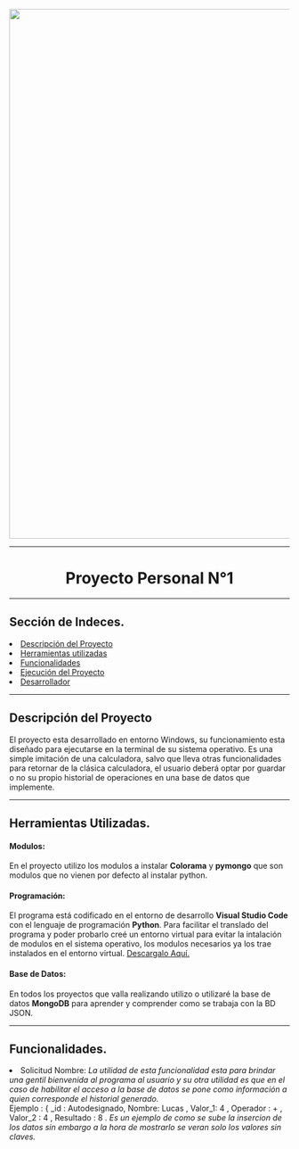  <img width = "950px" align = "center" src="https://github.com/Lucas-devSoft/Python/assets/111676352/69fa3548-30c5-4304-b9e1-01619683b517"></img> 
 <hr>
 <h1 align = "center"> Proyecto Personal N°1 </h1>
 <hr>
 <h2>Sección de Indeces.</h2>
 <li><a href= "#Descripción" > Descripción del Proyecto</a></li>
 <li><a href="#"> Herramientas utilizadas</a></li>
 <li><a href="#"> Funcionalidades</a></li>
 <li><a href="#"> Ejecución del Proyecto</a></li>
 <li><a href="#"> Desarrollador</a></li>
 <hr>
 <h2 id = "Descripción">Descripción del Proyecto</h2>
 <p>El proyecto esta desarrollado en entorno Windows, su funcionamiento esta diseñado para ejecutarse en la terminal de su sistema operativo. Es una simple imitación de una calculadora, salvo que lleva otras funcionalidades para retornar de la clásica calculadora, el usuario deberá optar por guardar o no su propio historial de operaciones en una base de datos que implemente.</p>
 <hr>
 <h2>Herramientas Utilizadas.</h2>
 <h4>Modulos:</h4>
 <p>En el proyecto utilizo los modulos a instalar <b>Colorama</b> y <b>pymongo</b> que son modulos que no vienen por defecto al instalar python.</p>
 <h4>Programación:</h4>
 <p>El programa está codificado en el entorno de desarrollo <b>Visual Studio Code</b> con el lenguaje de programación <b>Python</b>. Para facilitar el translado del programa y poder probarlo creé un entorno virtual para evitar la intalación de modulos en el sistema operativo, los modulos necesarios ya los trae instalados en el entorno virtual. <a href ="" >Descargalo Aquí.</a></p>
 <h4>Base de Datos:</h4>
 <p>En todos los proyectos que valla realizando utilizo o utilizaré la base de datos <b>MongoDB</b> para aprender y comprender como se trabaja con la BD JSON.</p>
 <hr>
 <h2>Funcionalidades.</h2>
 <li>Solicitud Nombre: <i>La utilidad de esta funcionalidad esta para brindar una gentil bienvenida al programa al usuario y su otra utilidad es que en el caso de habilitar el acceso a la base de datos se pone como información a quien corresponde el historial generado.</i> <br> Ejemplo : { _id : Autodesignado, Nombre: Lucas , Valor_1: 4 , Operador : + , Valor_2 : 4 , Resultado : 8 . <i>Es un ejemplo de como se sube la insercion de los datos sin embargo a la hora de mostrarlo se veran solo los valores sin claves.</i></li>

